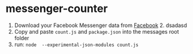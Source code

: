 # messenger-counter

1. Download your Facebook Messenger data from [Facebook](https://www.facebook.com/dyi/?referrer=yfi_settings)
   2. dsadasd
3. Copy and paste `count.js` and `package.json` into the messages root folder
4. run: `node  --experimental-json-modules count.js`
